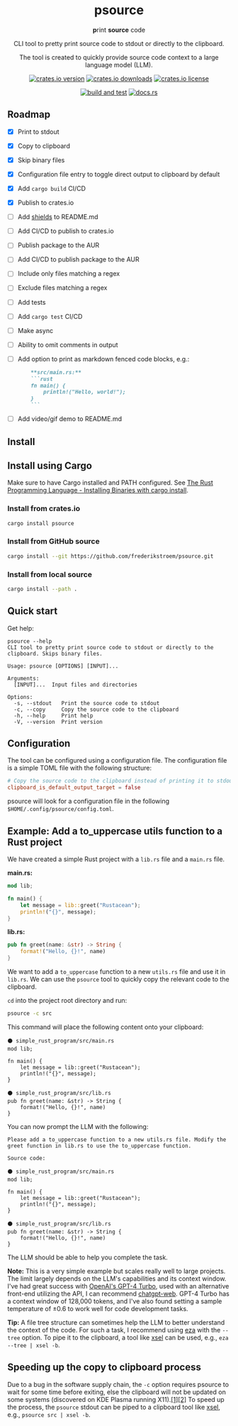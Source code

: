 <div align="center">


# psource
**p**rint **source** code

CLI tool to pretty print source code to stdout or directly to the clipboard.

The tool is created to quickly provide source code context to a large language model (LLM).

[![crates.io version](https://img.shields.io/crates/v/psource)](https://crates.io/crates/psource)
[![crates.io downloads](https://img.shields.io/crates/d/psource)](https://crates.io/crates/psource)
[![crates.io license](https://img.shields.io/crates/l/psource)](https://crates.io/crates/psource)

[![build and test](https://img.shields.io/github/actions/workflow/status/frederikstroem/psource/build_and_test.yml?label=build%20and%20test)](https://github.com/frederikstroem/psource/actions/workflows/build_and_test.yml)
[![docs.rs](https://img.shields.io/docsrs/psource)](https://docs.rs/psource)

</div>

## Roadmap
- [x] Print to stdout
- [x] Copy to clipboard
- [x] Skip binary files
- [x] Configuration file entry to toggle direct output to clipboard by default
- [x] Add `cargo build` CI/CD
- [x] Publish to crates.io
- [ ] Add [shields](https://shields.io/) to README.md
- [ ] Add CI/CD to publish to crates.io
- [ ] Publish package to the AUR
- [ ] Add CI/CD to publish package to the AUR
- [ ] Include only files matching a regex
- [ ] Exclude files matching a regex
- [ ] Add tests
- [ ] Add `cargo test` CI/CD
- [ ] Make async
- [ ] Ability to omit comments in output
- [ ] Add option to print as markdown fenced code blocks, e.g.:

    ```markdown
        **src/main.rs:**
        ```rust
        fn main() {
            println!("Hello, world!");
        }
        ```
    ```
- [ ] Add video/gif demo to README.md

## Install
## Install using Cargo
Make sure to have Cargo installed and PATH configured. See [The Rust Programming Language - Installing Binaries with cargo install](https://doc.rust-lang.org/book/ch14-04-installing-binaries.html).

### Install from crates.io
```bash
cargo install psource
```

### Install from GitHub source
```bash
cargo install --git https://github.com/frederikstroem/psource.git
```

### Install from local source
```bash
cargo install --path .
```

## Quick start
Get help:
```plaintext
psource --help
CLI tool to pretty print source code to stdout or directly to the clipboard. Skips binary files.

Usage: psource [OPTIONS] [INPUT]...

Arguments:
  [INPUT]...  Input files and directories

Options:
  -s, --stdout   Print the source code to stdout
  -c, --copy     Copy the source code to the clipboard
  -h, --help     Print help
  -V, --version  Print version
```

## Configuration
The tool can be configured using a configuration file. The configuration file is a simple TOML file with the following structure:

```toml
# Copy the source code to the clipboard instead of printing it to stdout (default: false)
clipboard_is_default_output_target = false
```

psource will look for a configuration file in the following `$HOME/.config/psource/config.toml`.

## Example: Add a to_uppercase utils function to a Rust project
We have created a simple Rust project with a `lib.rs` file and a `main.rs` file.

**main.rs:**
```rust
mod lib;

fn main() {
    let message = lib::greet("Rustacean");
    println!("{}", message);
}
```

**lib.rs:**
```rust
pub fn greet(name: &str) -> String {
    format!("Hello, {}!", name)
}
```

We want to add a `to_uppercase` function to a new `utils.rs` file and use it in `lib.rs`. We can use the `psource` tool to quickly copy the relevant code to the clipboard.

`cd` into the project root directory and run:
```bash
psource -c src
```

This command will place the following content onto your clipboard:
```plaintext
⚫ simple_rust_program/src/main.rs
mod lib;

fn main() {
    let message = lib::greet("Rustacean");
    println!("{}", message);
}

⚫ simple_rust_program/src/lib.rs
pub fn greet(name: &str) -> String {
    format!("Hello, {}!", name)
}

```

You can now prompt the LLM with the following:
```plaintext
Please add a to_uppercase function to a new utils.rs file. Modify the greet function in lib.rs to use the to_uppercase function.

Source code:

⚫ simple_rust_program/src/main.rs
mod lib;

fn main() {
    let message = lib::greet("Rustacean");
    println!("{}", message);
}

⚫ simple_rust_program/src/lib.rs
pub fn greet(name: &str) -> String {
    format!("Hello, {}!", name)
}

```

The LLM should be able to help you complete the task.

**Note:** This is a very simple example but scales really well to large projects. The limit largely depends on the LLM's capabilities and its context window. I've had great success with [OpenAI's GPT-4 Turbo](https://platform.openai.com/docs/models/gpt-4-and-gpt-4-turbo), used with an alternative front-end utilizing the API, I can recommend [chatgpt-web](https://github.com/Niek/chatgpt-web). GPT-4 Turbo has a context window of 128,000 tokens, and I've also found setting a sample temperature of ±0.6 to work well for code development tasks.

**Tip:** A file tree structure can sometimes help the LLM to better understand the context of the code. For such a task, I recommend using [eza](https://github.com/eza-community/eza) with the `--tree` option. To pipe it to the clipboard, a tool like [xsel](https://github.com/kfish/xsel) can be used, e.g., `eza --tree | xsel -b`.

## Speeding up the copy to clipboard process
Due to a bug in the software supply chain, the `-c` option requires psource to wait for some time before exiting, else the clipboard will not be updated on some systems (discovered on KDE Plasma running X11).[[1]](https://github.com/1Password/arboard/issues/114)[[2]](https://github.com/sigoden/aichat/issues/160) To speed up the process, the `psource` stdout can be piped to a clipboard tool like [xsel](https://github.com/kfish/xsel), e.g., `psource src | xsel -b`.
